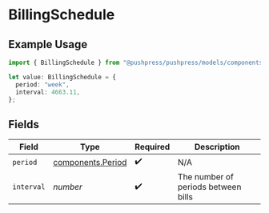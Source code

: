 # BillingSchedule

## Example Usage

```typescript
import { BillingSchedule } from "@pushpress/pushpress/models/components";

let value: BillingSchedule = {
  period: "week",
  interval: 4663.11,
};
```

## Fields

| Field                                                  | Type                                                   | Required                                               | Description                                            |
| ------------------------------------------------------ | ------------------------------------------------------ | ------------------------------------------------------ | ------------------------------------------------------ |
| `period`                                               | [components.Period](../../models/components/period.md) | :heavy_check_mark:                                     | N/A                                                    |
| `interval`                                             | *number*                                               | :heavy_check_mark:                                     | The number of periods between bills                    |